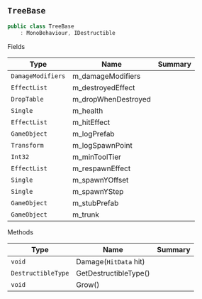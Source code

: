 ## `TreeBase`

```csharp
public class TreeBase
    : MonoBehaviour, IDestructible

```

Fields

| Type | Name | Summary | 
| --- | --- | --- | 
| `DamageModifiers` | m_damageModifiers |  | 
| `EffectList` | m_destroyedEffect |  | 
| `DropTable` | m_dropWhenDestroyed |  | 
| `Single` | m_health |  | 
| `EffectList` | m_hitEffect |  | 
| `GameObject` | m_logPrefab |  | 
| `Transform` | m_logSpawnPoint |  | 
| `Int32` | m_minToolTier |  | 
| `EffectList` | m_respawnEffect |  | 
| `Single` | m_spawnYOffset |  | 
| `Single` | m_spawnYStep |  | 
| `GameObject` | m_stubPrefab |  | 
| `GameObject` | m_trunk |  | 


Methods

| Type | Name | Summary | 
| --- | --- | --- | 
| `void` | Damage(`HitData` hit) |  | 
| `DestructibleType` | GetDestructibleType() |  | 
| `void` | Grow() |  | 


